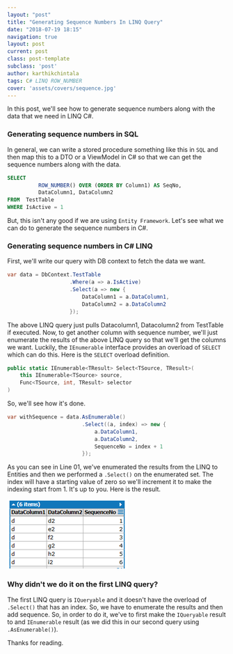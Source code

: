 ```yaml
---
layout: "post"
title: "Generating Sequence Numbers In LINQ Query"
date: "2018-07-19 18:15"
navigation: true
layout: post
current: post
class: post-template
subclass: 'post'
author: karthikchintala
tags: C# LINQ ROW_NUMBER
cover: 'assets/covers/sequence.jpg'
---
```

In this post, we'll see how to generate sequence numbers along with the data that we need in LINQ C#.

### Generating sequence numbers in SQL
In general, we can write a stored procedure something like this in `SQL` and then map this to a DTO or a ViewModel in C# so that we can get the sequence numbers along with the data.

```sql
SELECT     
          ROW_NUMBER() OVER (ORDER BY Column1) AS SeqNo,    
          DataColumn1, DataColumn2     
FROM  TestTable    
WHERE IsActive = 1
```
But, this isn't any good if we are using `Entity Framework`. Let's see what we can do to generate the sequence numbers in C#.

### Generating sequence numbers in C# LINQ
First, we'll write our query with DB context to fetch the data we want.

```csharp
var data = DbContext.TestTable  
                    .Where(a => a.IsActive)  
                    .Select(a => new {  
                        DataColumn1 = a.DataColumn1,  
                        DataColumn2 = a.DataColumn2  
                    });
```

The above LINQ query just pulls Datacolumn1, Datacolumn2 from TestTable if executed. Now, to get another column with sequence number, we'll just enumerate the results of the above LINQ query so that we'll get the columns we want.
Luckily, the `IEnumerable` interface provides an overload of `SELECT` which can do this.
Here is the `SELECT` overload definition.

```csharp
public static IEnumerable<TResult> Select<TSource, TResult>(  
    this IEnumerable<TSource> source,  
    Func<TSource, int, TResult> selector  
)
```
So, we'll see how it's done.

```csharp
var withSequence = data.AsEnumerable()  
                        .Select((a, index) => new {  
                            a.DataColumn1,  
                            a.DataColumn2,  
                            SequenceNo = index + 1  
                        });
```
As you can see in Line 01, we've enumerated the results from the LINQ to Entities and then we performed a `.Select()` on the enumerated set.
The index will have a starting value of zero so we'll increment it to make the indexing start from 1. It's up to you.
Here is the result.

![output](assets/posts/output.PNG)

### Why didn't we do it on the first LINQ query?


The first LINQ query is `IQueryable` and it doesn't have the overload of `.Select()` that has an index. So, we have to enumerate the results and then add sequence. So, in order to do it, we've to first make the `IQueryable` result to and `IEnumerable` result (as we did this in our second query using `.AsEnumerable()`).

Thanks for reading.
